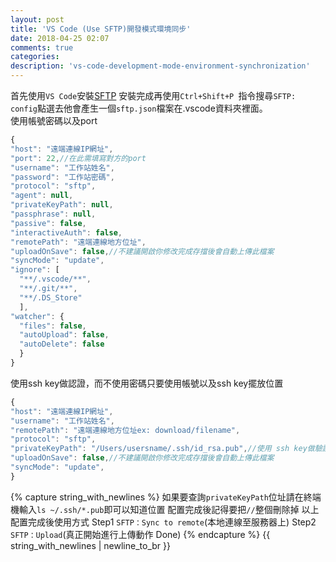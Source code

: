 ```yaml
---
layout: post
title: 'VS Code (Use SFTP)開發模式環境同步'
date: 2018-04-25 02:07
comments: true
categories:
description: 'vs-code-development-mode-environment-synchronization'
---
```

首先使用`VS Code`安裝[SFTP](https://marketplace.visualstudio.com/items?itemName=liximomo.sftp)
安裝完成再使用`Ctrl+Shift+P `指令搜尋`SFTP: config`點選去他會產生一個`sftp.json`檔案在.vscode資料夾裡面。<br>
使用帳號密碼以及port
```js
{
"host": "遠端連線IP網址",
"port": 22,//在此需填寫對方的port
"username": "工作站姓名",
"password": "工作站密碼",
"protocol": "sftp",
"agent": null,
"privateKeyPath": null,
"passphrase": null,
"passive": false,
"interactiveAuth": false,
"remotePath": "遠端連線地方位址",
"uploadOnSave": false,//不建議開啟你修改完成存擋後會自動上傳此檔案
"syncMode": "update",
"ignore": [
  "**/.vscode/**",
  "**/.git/**",
  "**/.DS_Store"
  ],
"watcher": {
  "files": false,
  "autoUpload": false,
  "autoDelete": false
  }
}
```
使用ssh key做認證，而不使用密碼只要使用帳號以及ssh key擺放位置
```js
{
"host": "遠端連線IP網址",
"username": "工作站姓名",
"remotePath": "遠端連線地方位址ex: download/filename",
"protocol": "sftp",
"privateKeyPath": "/Users/usersname/.ssh/id_rsa.pub",//使用 ssh key做驗證需要設定此關鍵
"uploadOnSave": false,//不建議開啟你修改完成存擋後會自動上傳此檔案
"syncMode": "update",
}
```
{% capture string_with_newlines %}
如果要查詢`privateKeyPath`位址請在終端機輸入`ls ~/.ssh/*.pub`即可以知道位置
配置完成後記得要把`//`整個刪除掉
以上配置完成後使用方式
Step1 `SFTP：Sync to remote`(本地連線至服務器上)
Step2 `SFTP：Upload`(真正開始進行上傳動作 Done)
{% endcapture %}
{{ string_with_newlines | newline_to_br }}